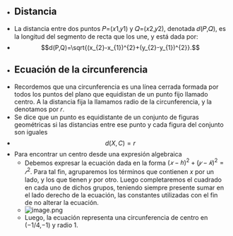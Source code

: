 - ## Distancia
- La distancia entre dos puntos 𝑃=(𝑥1,𝑦1) y 𝑄=(𝑥2,𝑦2), denotada 𝑑(𝑃,𝑄), es la longitud del segmento de recta que los une, y está dada por:
- $$d(P,Q)=\sqrt{(x_{2}-x_{1})^{2}+(y_{2}-y_{1})^{2}}.$$
- ## Ecuación de la circunferencia
- Recordemos que una circunferencia es una lı́nea cerrada formada por todos los puntos del plano que equidistan de un punto fijo llamado centro. A la distancia fija la llamamos radio de la circunferencia, y la denotamos por 𝑟.
- Se dice que un punto es equidistante de un conjunto de figuras geométricas si las distancias entre ese punto y cada figura del conjunto son iguales
- $$d(X,C)=r$$
- Para encontrar un centro desde una expresión algebraica
	- Debemos expresar la ecuación dada en la forma $(𝑥−ℎ)^2+(𝑦−𝑘)^2=𝑟^2$. Para tal fin, agruparemos los términos que contienen 𝑥 por un lado, y los que tienen 𝑦 por otro. Luego completaremos el cuadrado en cada uno de dichos grupos, teniendo siempre presente sumar en el lado derecho de la ecuación, las constantes utilizadas con el fin de no alterar la ecuación.
	- ![image.png](../assets/image_1664070797025_0.png)
	- Luego, la ecuación representa una circunferencia de centro en (−1/4,−1) y radio 1.